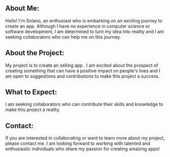 ## About Me:
Hello! I'm Solano, an enthusiast who is embarking on an exciting journey to create an app. Although I have no experience in computer science or software development, I am determined to turn my idea into reality and I am seeking collaborators who can help me on this journey.

## About the Project:
My project is to create an selling app . I am excited about the prospect of creating something that can have a positive impact on people's lives and I am open to suggestions and contributions to make this project a success.

## What to Expect: 
I am seeking collaborators who can contribute their skills and knowledge to make this project a reality.

## Contact:
If you are interested in collaborating or want to learn more about my project, please contact me. I am looking forward to working with talented and enthusiastic individuals who share my passion for creating amazing apps!
